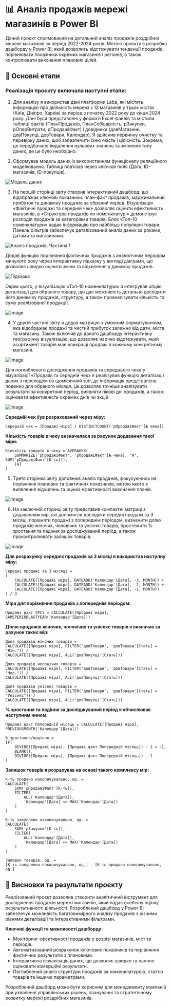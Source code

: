 # 📊 Аналіз продажів мережі магазинів в Power BI
Даний проєкт спрямований на детальний аналіз продажів роздрібної мережі магазинів за період 2022-2024 років. Метою проєкту є розробка дашборду у Power BI, який дозволить відстежувати тенденції продажів, порівнювати показники окремих магазинів і регіонів, а також контролювати виконання планових цілей.
## 📌 Основні етапи
### Реалізація проєкту включала наступні етапи:
1. Для аналізу я використав дані платформи Laba, які містять інформацію про діяльність мережі з 12 магазинів у трьох містах (Київ, Дніпро, Харків) за період з початку 2022 року до кінця 2024 року. Дані були представлені у форматі Excel-файлів та містили таблиці фактів (ПланПродажів, ПланСобівартість, рЗакупки, рОперВитрати, рПродажіФакт) і довідники (довМагазини, довПокупці, довТовари, Календар). Я здійснив первинну очистку та перевірку даних, щоб забезпечити їхню якість і цілісність. Зокрема, це передбачало видалення нульових значень та змінення типу даних, де це було необхідно.

2. Сформував модель даних із використанням функціоналу реляційного моделювання. Таблиці пов’язав через ключові поля (Дата, ID-магазинів, ID-покупців).

![Модель даних](Images/Модель%20даних.png)

3. На першій сторінці звіту створив інтерактивний дашборд, що відображає ключові показники: план-факт продажів, маржинальний прибуток та динаміку продажів за обраний період. Візуалізація «Фактичні продажі та середній чек» дозволяє оцінити ефективність магазинів, а «Структура продажів по номенклатурі» демонструє розподіл продажів за категоріями товарів. Блок «Топ-10 номенклатури» надає інформацію про найбільш популярні товари. Панель фільтрів забезпечує деталізований аналіз даних за роками, датами та магазинами.

![Аналіз продажів. Частина 1](Images/Аналіз%20продажів.%20Частина%201.png)

Додав функцію порівняння фактичних продажів з аналогічним періодом минулого року через інтерактивну підказку у вигляді діаграми, що дозволяє швидко оцінити зміни та відхилення у динаміці продажів.

![Підказка](Images/Підказка.png)

Окрім цього, у візуалізацію «Топ-10 номенклатури» я інтегрував опцію деталізації для обраного товару, що дає можливість детально дослідити його динаміку продажів, структуру, а також проаналізувати кількість та суму реалізованої продукції.

![image](https://github.com/user-attachments/assets/6e5b18a9-7d92-4df7-98b5-ee58e5a9a83b)

4. У другій частині звіту я додав матрицю з умовним форматуванням, яка відображає продажі та чистий прибуток залежно від дати, міста та магазину. Також включив до даного дашборду інтерактивну географічну візуалізацію, що дозволяє наочно відстежувати, який асортимент товарів має найкращі продажі в кожному конкретному магазині.

![image](https://github.com/user-attachments/assets/5d6f6af4-d1aa-4b1f-9d69-0bb4beacceae)

Для поглибленого дослідження продажів та середнього чека у візуалізації «Продажі та середній чек» я реалізував функцію деталізації даних з переходом на щомісячний звіт, де інформація представлена поденно для обраного місяця. Це дозволяє точніше аналізувати результати за конкретний період, виявляти пікові дні продажів, а також оцінювати ефективність окремих днів чи акцій.

![image](https://github.com/user-attachments/assets/f10b2747-de17-45b6-89de-82452a580e1d)

**Середній чек був розрахований через міру:**
```DAX
Середній чек = [Продажі міра] / DISTINCTCOUNT('рПродажіФакт'[№ чека])
```

**Кількість товарів в чеку визначалася за рахунок додавання такої міри:**
```DAX
Кількість товарів в чеку = AVERAGEX(
    SUMMARIZE('рПродажіФакт', 'рПродажіФакт'[№ чека], "Н", SUM('рПродажіФакт'[К-ть])),
    [Н]
)
```

5. Третя сторінка звіту доповнює аналіз продажів, фокусуючись на порівнянні планових та фактичних показників, метою якого є виявлення відхилень та оцінка ефективності виконання планів.

![image](https://github.com/user-attachments/assets/82ac70d9-52e0-4de1-aaec-2bea92f47d20)

6. На заключній сторінці звіту представив компактні матриці з додаванням мір, які допомогли дослідити середні продажі за 3 місяці, порівняти продажі з попереднім періодом, визначити долю продажів жіночих, чоловічих та унісекс товарів, простежити % зростання та падіння за досліджуваний період, а також проконтролювати залишок товарів.

![image](https://github.com/user-attachments/assets/8ce53615-4444-426c-a1f6-2d0c559f76a5)

**Для розрахунку середніх продажів за 3 місяці я використав наступну міру:**
```DAX
Середні продажі за 3 місяці = 
(
    CALCULATE([Продажі міра], DATEADD('Календар'[Дата], -3, MONTH)) +
    CALCULATE([Продажі міра], DATEADD('Календар'[Дата], -2, MONTH)) +
    CALCULATE([Продажі міра], DATEADD('Календар'[Дата], -1, MONTH))
) / 3
```

**Міра для порівняння продажів з попереднім періодом:**
```DAX
Продажі факт SPLY = CALCULATE([Продажі міра], SAMEPERIODLASTYEAR('Календар'[Дата]))
```

**Долю продажів жіночих, чоловічих та унісекс товарів я визначав за рахунок таких мір:**
```DAX
Доля продажів жіночих товарів = 
CALCULATE([Продажі міра], FILTER('довТовари', 'довТовари'[Стать] = "Жін.")) / 
CALCULATE([Продажі міра], ALL('довПокупці'[Стать]))
```

```DAX
Доля продажів чоловічих товарів = 
CALCULATE([Продажі міра], FILTER('довТовари', 'довТовари'[Стать] = "Чол.")) / 
CALCULATE([Продажі міра], ALL('довПокупці'[Стать]))
```

```DAX
Доля продажів унісекс товарів = 
CALCULATE([Продажі міра], FILTER('довТовари', 'довТовари'[Стать] = "Унісекс")) / 
CALCULATE([Продажі міра], ALL('довПокупці'[Стать]))
```

**% зростання та падіння за досліджуваний період я обчислював наступним чином:**
```DAX
Продажі факт Попередній місяць = CALCULATE([Продажі міра], PREVIOUSMONTH('Календар'[Дата]))
```

```DAX
% зростання/падіння = 
IF(
    DIVIDE([Продажі міра], [Продажі факт Попередній місяць]) - 1 = -1, 
    BLANK(), 
    DIVIDE([Продажі міра], [Продажі факт Попередній місяць]) - 1
)
```

**Залишок товарів я розрахував на основі такого комплексу мір:**
```DAX
К-ть продано накопичувально, од. = 
CALCULATE(
    SUM('рПродажіФакт'[К-ть]), 
    FILTER(
        ALL('Календар'[Дата]), 
        'Календар'[Дата] <= MAX('Календар'[Дата])
    )
)
```

```DAX
К-ть закуплено накопичувально, од. = 
CALCULATE(
    SUM('рЗакупки'[К-ть]), 
    FILTER(
        ALL('Календар'[Дата]), 
        'Календар'[Дата] <= MAX('Календар'[Дата])
    )
)
```

```DAX
Залишок товарів, од. = 
[К-ть закуплено накопичувально, од.] - [К-ть продано накопичувально, од.]
```

## 📝 Висновки та результати проєкту

Реалізований проєкт дозволив створити аналітичний інструмент для дослідження продажів мережі магазинів, який надає всебічну оцінку результативності діяльності. Розроблений дашборд у Power BI забезпечує можливість багатовимірного аналізу продажів з різними рівнями деталізації та інтерактивними фільтрами.

**Ключові функції та можливості дашборду:**

- Моніторинг ефективності продажів у розрізі магазинів, міст та періодів.
- Автоматизований розрахунок ключових показників та порівняння фактичних результатів з плановими.
- Інтерактивна візуалізація даних, що дозволяє швидко та наочно оцінювати комерційні результати.
- Поглиблений аналіз структури продажів за номенклатурою, статтю товарів та іншими параметрами.

Розроблений дашборд може бути корисним для менеджменту компаній при ухваленні управлінських рішень, плануванні та стратегічному розвитку мережі роздрібних магазинів.


